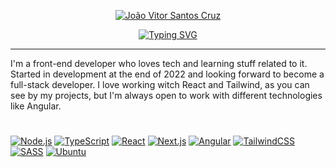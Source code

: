 <p align="center">
  <a href="https://github.com/joaovitorscr">
    <img src="https://readme-typing-svg.demolab.com?font=Fira+Code&size=22&duration=1&pause=1000&color=F76264&center=true&vCenter=true&random=false&width=435&lines=Jo%C3%A3o+Vitor+Santos+Cruz" alt="João Vitor Santos Cruz" />
  </a>
</p>

<p align="center">
  <a href="https://git.io/typing-svg">
    <img src="https://readme-typing-svg.demolab.com?font=Fira+Code&color=F76264FF&size=22&pause=1000&center=true&vCenter=true&random=false&width=435&lines=Front-end+Developer" alt="Typing SVG" />
  </a>
</p>

---

I'm a front-end developer who loves tech and learning stuff related to it. Started in development at the end of 2022 and looking forward to become a full-stack developer. I love working witch React and Tailwind, as you can see by my projects, but I'm always open to work with different technologies like Angular.

#

[![Node.js](https://custom-icon-badges.demolab.com/badge/-Node.js-339933?style=for-the-badge&logo=node.js&logoColor=white)](https://nodejs.org/)
[![TypeScript](https://custom-icon-badges.demolab.com/badge/-TypeScript-3178c6?style=for-the-badge&logo=typescript&logoColor=white)](https://www.typescriptlang.org/)
[![React](https://custom-icon-badges.demolab.com/badge/-React-218AAB?style=for-the-badge&logo=react&logoColor=white)](https://reactjs.org/)
[![Next.js](https://custom-icon-badges.demolab.com/badge/-Next.js-1e1e1e?style=for-the-badge&logo=nextjs&logoColor=white)](https://nextjs.org/)
[![Angular](https://custom-icon-badges.demolab.com/badge/-Angular-c3002f?style=for-the-badge&logo=angular&logoColor=white)](https://angular.io/)
[![TailwindCSS](https://custom-icon-badges.demolab.com/badge/-TailwindCSS-0b1120?style=for-the-badge&logo=tailwind&logoColor=white)](https://tailwindcss.com/)
[![SASS](https://custom-icon-badges.demolab.com/badge/-SASS-cf649a?style=for-the-badge&logo=sass&logoColor=white)](https://sass-lang.com/)
[![Ubuntu](https://custom-icon-badges.demolab.com/badge/-Ubuntu-e95420?style=for-the-badge&logo=ubuntu&logoColor=white)]([https://sass-lang.com/](https://ubuntu.com/download))

<!--
## Repositories

<p align="center">
    <a href="https://github.com/joaovitorscr/cash-app">
      <img width="278" src="https://readme-stats-nine-sigma.vercel.app/api/pin/?username=joaovitorscr&repo=cash-app&theme=react&bg_color=1F222E&title_color=F85D7F&hide_border=true&icon_color=F8D866" alt="EasyCheckBox">
    </a>
</p>

## Templates
<div align="center">
    <a href="https://github.com/joaovitorscr/next-template">
      <img width="278" src="https://readme-stats-nine-sigma.vercel.app/api/pin/?username=joaovitorscr&repo=next-template&theme=react&bg_color=1F222E&title_color=F85D7F&hide_border=true&icon_color=F8D866" alt="EasyCheckBox">
    </a>
   <a href="https://github.com/joaovitorscr/vite-react-template">
      <img width="278" src="https://readme-stats-nine-sigma.vercel.app/api/pin/?username=joaovitorscr&repo=vite-react-template&theme=react&bg_color=1F222E&title_color=F85D7F&hide_border=true&icon_color=F8D866" alt="EasyCheckBox">
    </a>
</div>
!-->

